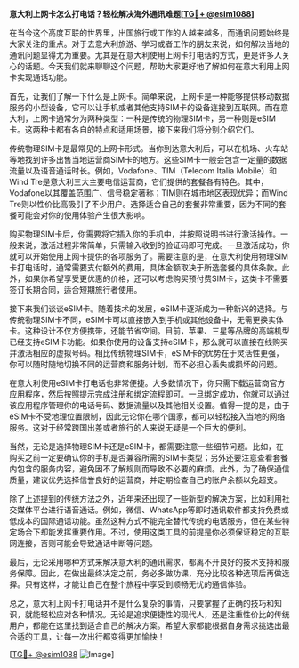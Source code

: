 **意大利上网卡怎么打电话？轻松解决海外通讯难题[[TG💪+ @esim1088](https://t.me/s/esim1088)]**

在当今这个高度互联的世界里，出国旅行或工作的人越来越多，而通讯问题始终是大家关注的重点。对于去意大利旅游、学习或者工作的朋友来说，如何解决当地的通讯问题显得尤为重要。尤其是在意大利使用上网卡打电话的方式，更是许多人关心的话题。今天我们就来聊聊这个问题，帮助大家更好地了解如何在意大利用上网卡实现通话功能。

首先，让我们了解一下什么是上网卡。简单来说，上网卡是一种能够提供移动数据服务的小型设备，它可以让手机或者其他支持SIM卡的设备连接到互联网。而在意大利，上网卡通常分为两种类型：一种是传统的物理SIM卡，另一种则是eSIM卡。这两种卡都有各自的特点和适用场景，接下来我们将分别介绍它们。

传统物理SIM卡是最常见的上网卡形式。当你到达意大利后，可以在机场、火车站等地找到许多出售当地运营商SIM卡的地方。这些SIM卡一般会包含一定量的数据流量以及语音通话时长。例如，Vodafone、TIM（Telecom Italia Mobile）和Wind Tre是意大利三大主要电信运营商，它们提供的套餐各有特色。其中，Vodafone以其覆盖范围广、信号稳定著称；TIM则在城市地区表现优异；而Wind Tre则以性价比高吸引了不少用户。选择适合自己的套餐非常重要，因为不同的套餐可能会对你的使用体验产生很大影响。

购买物理SIM卡后，你需要将它插入你的手机中，并按照说明书进行激活操作。一般来说，激活过程非常简单，只需输入收到的验证码即可完成。一旦激活成功，你就可以开始使用上网卡提供的各项服务了。需要注意的是，在意大利使用物理SIM卡打电话时，通常需要支付额外的费用，具体金额取决于所选套餐的具体条款。此外，如果你希望享受更优惠的价格，还可以考虑购买预付费SIM卡，这类卡不需要签订长期合同，适合短期旅行者使用。

接下来我们谈谈eSIM卡。随着技术的发展，eSIM卡逐渐成为一种新兴的选择。与传统物理SIM卡不同，eSIM卡可以直接嵌入到手机或其他设备中，无需更换实体卡。这种设计不仅方便携带，还能节省空间。目前，苹果、三星等品牌的高端机型已经支持eSIM卡功能。如果你使用的设备支持eSIM卡，那么就可以直接在线购买并激活相应的虚拟号码。相比传统物理SIM卡，eSIM卡的优势在于灵活性更强，你可以随时随地切换不同的运营商和服务计划，而不必担心丢失或损坏的问题。

在意大利使用eSIM卡打电话也非常便捷。大多数情况下，你只需下载运营商官方应用程序，然后按照提示完成注册和绑定流程即可。一旦绑定成功，你就可以通过该应用程序管理你的电话号码、数据流量以及其他相关设置。值得一提的是，由于eSIM卡不受地理位置限制，因此无论你在哪个国家，都可以轻松接入当地的网络服务。这对于经常跨国出差或者旅行的人来说无疑是一个巨大的便利。

当然，无论是选择物理SIM卡还是eSIM卡，都需要注意一些细节问题。比如，在购买之前一定要确认你的手机是否兼容所需的SIM卡类型；另外还要注意查看套餐内包含的服务内容，避免因不了解规则而导致不必要的麻烦。此外，为了确保通信质量，建议优先选择信誉良好的运营商，并定期检查自己的账户余额以免超支。

除了上述提到的传统方法之外，近年来还出现了一些新型的解决方案，比如利用社交媒体平台进行语音通话。例如，微信、WhatsApp等即时通讯软件都支持免费或低成本的国际通话功能。虽然这种方式不能完全替代传统的电话服务，但在某些特定场合下却能发挥重要作用。不过，使用这类工具的前提是你必须保证稳定的互联网连接，否则可能会导致通话中断等问题。

最后，无论采用哪种方式来解决意大利的通讯需求，都离不开良好的技术支持和服务保障。因此，在做出最终决定之前，务必多做功课，充分比较各种选项后再做选择。只有这样，才能让自己在整个旅程中享受到顺畅无忧的通信体验。

总之，意大利上网卡打电话并不是什么复杂的事情，只要掌握了正确的技巧和知识，就能轻松应对各种情况。无论是追求便捷性的现代人，还是注重性价比的传统用户，都能在这里找到适合自己的解决方案。希望大家都能根据自身需求挑选出最合适的工具，让每一次出行都变得更加愉快！

[[TG💪+ @esim1088](https://t.me/s/esim1088) ![Image](https://i.postimg.cc/4NQfJmqS/Snipaste-2025-05-13-00-14-12.png)]